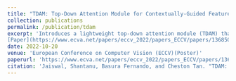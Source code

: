 ```yaml
---
title: "TDAM: Top-Down Attention Module for Contextually-Guided Feature Selection in CNNs"
collection: publications
permalink: /publication/tdam
excerpt: 'Introduces a lightweight top-down attention module (TDAM) that iteratively generates a “visual searchlight” to perform channel and spatial modulation of its inputs and outputs more contextually-relevant feature maps at each computation step.
[Paper](https://www.ecva.net/papers/eccv_2022/papers_ECCV/papers/136850255.pdf) [Suppl.](https://www.ecva.net/papers/eccv_2022/papers_ECCV/papers/136850255-supp.pdf) [Code](https://github.com/shantanuj/TDAM_Top_down_attention_module)'
date: 2022-10-20
venue: 'European Conference on Computer Vision (ECCV)(Poster)'
paperurl: 'https://www.ecva.net/papers/eccv_2022/papers_ECCV/papers/136850255.pdf'
citation: 'Jaiswal, Shantanu, Basura Fernando, and Cheston Tan. "TDAM: Top-Down Attention Module for Contextually Guided Feature Selection in CNNs." <i>European Conference on Computer Vision.</i> Springer, Cham, 2022.'
---
```


